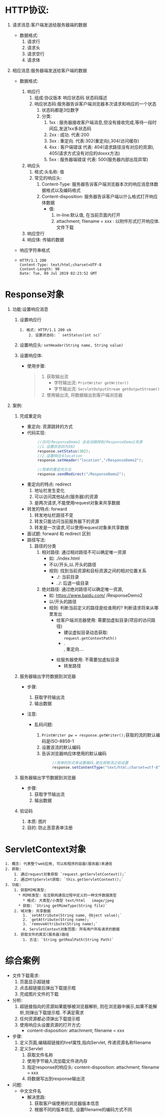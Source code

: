 # HTTP协议:

 1. 请求消息:客户端发送给服务器端的数据

    * 数据格式:
      1. 请求行
      2. 请求头
      3. 请求空行
      4. 请求体

 2. 相应消息:服务器端发送给客户端的数据

    * 数据格式:

      1. 响应行
         1. 组成:协议版本 响应状态码 状态码描述
         2. 响应状态码:服务器告诉客户端浏览器本次请求和响应的一个状态
            1. 状态码都是3位数字
            2. 分类:
               1. 1xx : 服务器接收客户端消息,但没有接收完成,等待一段时间后,发送1xx多状态码
               2. 2xx : 成功. 代表:200
               3. 3xx : 重定向. 代表:302(重定向),304(访问缓存)
               4. 4xx : 客户端错误  代表: 404(请求路径没有对应的资源), 405(请求方式没有对应的doxxx方法)
               5. 5xx : 服务器端错误  代表: 500(服务器内部出现异常)
      2. 响应头
         1. 格式:头名称: 值
         2. 常见的响应头:
            1. Content-Type: 服务器告诉客户端浏览器本次的响应消息体数据格式以及编码格式
            2. Content-disposition: 服务器告诉客户端以什么格式打开响应体数据
               * 值: 
                 1. in-line:默认值, 在当前页面内打开
                 2. attachment; filename = xxx : 以附件形式打开响应体. 文件下载
      3. 响应空行
      4. 响应体: 传输的数据

    * 响应字符串格式

    * ```Response
      HTTP/1.1 200
      Content-Type: text/html;charset=UTF-8
      Content-Length: 90
      Date: Tue, 09 Jul 2019 02:23:52 GMT
      ```



# Response对象

 1. 功能:设置响应消息

     1. 设置响应行

         	1. 格式: HTTP/1.1 200 ok
             	2. 设置状态码: `	setStatus(int sc)`

     2. 设置响应头: `setHeader(String name, String value)`

     3. 设置响应体:

        * 使用步骤: 

          > 1. 获取输出流
          >    * 字符输出流: `PrintWriter getWriter()`
          >    * 字节输出流: `ServletOutputStream getOutputStream()`
          > 2. 使用输出流, 将数据输出到客户端浏览器
     
 2. 案例:

      1. 完成重定向

          * 重定向: 资源跳转的方式
          * 代码实现:

          ```java
                  //访问/ResponseDemo1 会自动跳转到/ResponseDemo2资源
                  //1.设置状态码为302
                  response.setStatus(302);
                  //2.设置响应头location
                  response.setHeader("location","/ResponseDemo2");
          		
                  //简单的重定向方法
                  response.sendRedirect("/ResponseDemo2");
          ```

          * 重定向的特点: redirect
            1. 地址栏发生变化
            2. 可以访问其他站点(服务器)的资源
            3. 是两次请求,不能使用request对象来共享数据
          * 转发的特点: forward
            1. 转发地址栏路径不变
            2. 转发只能访问当前服务器下的资源
            3. 转发是一次请求,可以使用request对象来共享数据
          * 面试题: forward 和 redirect 区别
          * 路径写法: 
            1. 路径的分类
               1. 相对路径: 通过相对路径不可以确定唯一资源
                  * 如: ./index.html
                  * 不以/开头,以.开头的路径
                  * 规则: 找到当前资源和目标资源之间的相对位置关系
                    * ./: 当前目录
                    * ../: 后退一级目录
               2. 绝对路径: 通过绝对路径可以确定唯一资源,
                  * 如: https://www.baidu.com/  /ResponseDemo2
                  * 以/开头的路径
                  * 规则: 判断当前定义的路径是给谁用的? 判断请求将来从哪里发出
                    * 给客户端浏览器使用: 需要加虚拟目录(项目的访问路径)
                      * 建议虚拟目录动态获取: `request.getContextPath()`
                      * <a>. <form>, 重定向....
                    * 给服务器使用: 不需要加虚拟目录
                      * 转发路径

      2. 服务器输出字符数据到浏览器

          * 步骤:

            1. 获取字符输出流
            2. 输出数据

          * 注意:

            * 乱码问题: 

              1. `PrintWriter pw = response.getWriter();`获取的流的默认编码是ISO-8859-1
              2. 设置该流的默认编码
              3. 告诉浏览器响应体使用的默认编码

              ```Java
                      //简单的形式来设置编码,是在获取流之前设置
                      response.setContentType("text/html;charset=utf-8");
              ```

              

      3. 服务器输出字节数据到浏览器

          * 步骤:
            1. 获取字节输出流
            2. 输出数据

      4. 验证码

            1. 本质: 图片
            2. 目的: 防止恶意表单注册



# ServletContext对象

 	1. 概念: 代表整个web应用, 可以和程序的容器(服务器)来通信
 	2. 获取:
      	1. 通过request对象获取 `request.getServletContext();`
      	2. 通过HttpServlet获取: `this.getServletContext();`
 	3. 功能: 
      	1. 获取MIME类型: 
          * MIME类型: 在互联网通信过程中定义的一种文件数据类型
            * 格式: 大类型/小类型 text/html   image/jpeg
          * 获取: `String	getMimeType(String file)`
      	2. 域对象: 共享数据
           	1. `setAttribute(String name, Object value);`
           	2. `getAttribute(String name);`
           	3. `removeAttribute(String name);`
           	4. ServletContext对象范围: 所有用户所有请求的数据
      	3. 获取文件的真实(服务器)路径
           	1. 方法: `String getRealPath(String Path)`



# 综合案例

 * 文件下载需求:
   1. 页面显示超链接
   2. 点击超链接后弹出下载提示框
   3. 完成图片文件的下载
* 分析:
  1. 超链接指向的资源如果能够被浏览器解析, 则在浏览器中展示,如果不能解析,则弹出下载提示框. 不满足需求
  2. 任何资源都必须弹出下载提示框
  3. 使用响应头设置资源的打开方式:
     * content-disposition: attachment; filename = xxx
* 步骤:
  1. 定义页面,编辑超链接的href属性,指向Servlet, 传递资源名称filename
  2. 定义Servlet
     1. 获取文件名称
     2. 使用字节输入流加载文件进内存
     3. 指定response的响应头: content-disposition: attachment; filename = xxx
     4. 将数据写出到response输出流
* 问题:
  * 中文文件名
    * 解决思路:
      1. 获取客户端使用的浏览器版本信息
      2. 根据不同的版本信息, 设置filename的编码方式不同